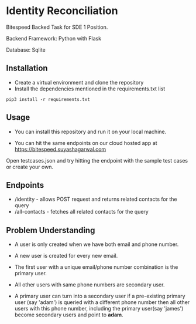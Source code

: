 # Identity Reconciliation

Bitespeed Backed Task for SDE 1 Position.

Backend Framework: Python with Flask

Database: Sqlite

## Installation

- Create a virtual environment and clone the repository
- Install the dependencies mentioned in the requirements.txt list

```
pip3 install -r requirements.txt
```

## Usage

- You can install this repository and run it on your local machine.

- You can hit the same endpoints on our cloud hosted app at https://bitespeed.suyashagarwal.com

Open testcases.json and try hitting the endpoint with the sample test cases or create your own.

## Endpoints

- /identity - allows POST request and returns related contacts for the query
- /all-contacts - fetches all related contacts for the query

## Problem Understanding

- A user is only created when we have both email and phone number.

- A new user is created for every new email.

- The first user with a unique email/phone number combination is the primary user.

- All other users with same phone numbers are secondary user.

- A primary user can turn into a secondary user if a pre-existing primary user (say 'adam') is queried with a different phone number then all other users with this phone number, including the primary user(say 'james') become secondary users and point to **adam**.
